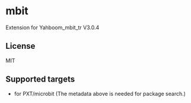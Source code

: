 # mbit

Extension for Yahboom_mbit_tr V3.0.4

## License

MIT

## Supported targets

* for PXT/microbit
(The metadata above is needed for package search.)
